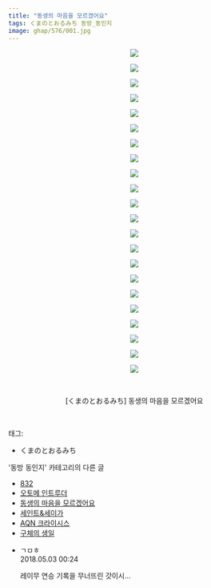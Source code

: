 ```yaml
---
title: "동생의 마음을 모르겠어요"
tags: くまのとおるみち 동방_동인지
image: ghap/576/001.jpg
---
```

<div class="article">
<p style="text-align: center; clear: none; float: none;"><img src="{{ site.nasurl }}/ghap/576/001.jpg"/></p>
<p style="text-align: center; clear: none; float: none;"><img src="{{ site.nasurl }}/ghap/576/002.jpg"/></p>
<p style="text-align: center; clear: none; float: none;"><img src="{{ site.nasurl }}/ghap/576/003.jpg"/></p>
<p style="text-align: center; clear: none; float: none;"><img src="{{ site.nasurl }}/ghap/576/004.jpg"/></p>
<p style="text-align: center; clear: none; float: none;"><img src="{{ site.nasurl }}/ghap/576/005.jpg"/></p>
<p style="text-align: center; clear: none; float: none;"><img src="{{ site.nasurl }}/ghap/576/006.jpg"/></p>
<p style="text-align: center; clear: none; float: none;"><img src="{{ site.nasurl }}/ghap/576/007.jpg"/></p>
<p style="text-align: center; clear: none; float: none;"><img src="{{ site.nasurl }}/ghap/576/008.jpg"/></p>
<p style="text-align: center; clear: none; float: none;"><img src="{{ site.nasurl }}/ghap/576/009.jpg"/></p>
<p style="text-align: center; clear: none; float: none;"><img src="{{ site.nasurl }}/ghap/576/010.jpg"/></p>
<p style="text-align: center; clear: none; float: none;"><img src="{{ site.nasurl }}/ghap/576/011.jpg"/></p>
<p style="text-align: center; clear: none; float: none;"><img src="{{ site.nasurl }}/ghap/576/012.jpg"/></p>
<p style="text-align: center; clear: none; float: none;"><img src="{{ site.nasurl }}/ghap/576/013.jpg"/></p>
<p style="text-align: center; clear: none; float: none;"><img src="{{ site.nasurl }}/ghap/576/014.jpg"/></p>
<p style="text-align: center; clear: none; float: none;"><img src="{{ site.nasurl }}/ghap/576/015.jpg"/></p>
<p style="text-align: center; clear: none; float: none;"><img src="{{ site.nasurl }}/ghap/576/016.jpg"/></p>
<p style="text-align: center; clear: none; float: none;"><img src="{{ site.nasurl }}/ghap/576/017.jpg"/></p>
<p style="text-align: center; clear: none; float: none;"><img src="{{ site.nasurl }}/ghap/576/018.jpg"/></p>
<p style="text-align: center; clear: none; float: none;"><img src="{{ site.nasurl }}/ghap/576/019.jpg"/></p>
<p style="text-align: center; clear: none; float: none;"><img src="{{ site.nasurl }}/ghap/576/020.jpg"/></p>
<p style="text-align: center; clear: none; float: none;"><img src="{{ site.nasurl }}/ghap/576/021.jpg"/></p>
<p style="text-align: center; clear: none; float: none;"><img src="{{ site.nasurl }}/ghap/576/022.jpg"/></p>
<p style="text-align: center; clear: none; float: none;"><br/></p>
<p style="text-align: center; clear: none; float: none;">[くまのとおるみち] 동생의 마음을 모르겠어요</p>
<p><br/></p>
</div><div class="tagTrail">
<p>태그: </p>
<ul>
<li>くまのとおるみち</li>
</ul>
</div><div class="another">
<p>'동방 동인지' 카테고리의 다른 글</p>
<ul>
<li><a href="/2016-06-27-ghap_578">832</a></li>
<li><a href="/2016-06-26-ghap_577">오토메 인트루더</a></li>
<li><a href="/2016-06-26-ghap_576">동생의 마음을 모르겠어요</a></li>
<li><a href="/2016-06-26-ghap_575">세인트&amp;세이가</a></li>
<li><a href="/2016-06-26-ghap_574">AQN 크라이시스</a></li>
<li><a href="/2016-06-26-ghap_573">구체의 생일</a></li>
</ul>
</div><div class="cb_module cb_fluid">
<div class="cb_wrt cb_profile">
<div class="comment">
<ul>
<li class="cb_thumb_off" id="comment15249148">
<div class="cb_comment_area">
<div class="cb_info_area">
<div class="cb_section">
<span class="cb_nick_name">ㄱㅁㅎ</span>
</div>
<div class="cb_section">
<span class="cb_date">2018.05.03 00:24 </span>
</div>
</div>
<div class="cb_dsc_comment">
<p class="cb_dsc">
											레이무 연승 기록을 무너뜨린 갓이시...
										</p>
</div>
</div></li>
</ul>
</div>
</div><!-- commentList close -->
</div>
